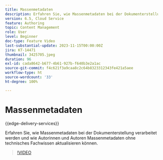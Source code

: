 ```yaml
---
title: Massenmetadaten
description: Erfahren Sie, wie Massenmetadaten bei der Dokumenterstellung verarbeitet werden.
version: 6.5, Cloud Service
feature: Authoring
topic: Content Management
role: User
level: Beginner
doc-type: Feature Video
last-substantial-update: 2023-11-15T00:00:00Z
jira: KT-14471
thumbnail: 3425705.jpeg
duration: 96
exl-id: cada8642-b677-4b61-927b-f640b3e2a1ac
source-git-commit: f4c621f3a9caa8c2c64b8323312343fe421a5aee
workflow-type: ht
source-wordcount: '33'
ht-degree: 100%

---
```


# Massenmetadaten

{{edge-delivery-services}}

Erfahren Sie, wie Massenmetadaten bei der Dokumenterstellung verarbeitet werden und wie Autorinnen und Autoren Massenmetadaten ohne technisches Fachwissen aktualisieren können.

>[!VIDEO](https://video.tv.adobe.com/v/3425705/?learn=on)
